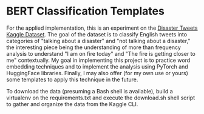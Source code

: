 # BERT Classification Templates

For the applied implementation, this is an experiment on the [Disaster Tweets Kaggle Dataset](https://www.kaggle.com/c/nlp-getting-started/overview). The goal of the dataset is to classify English tweets into categories of "talking about a disaster" and "not talking about a disaster," the interesting piece being the understanding of more than frequency analysis to understand "I am on fire today" and "The fire is getting closer to me" contextually. My goal in implementing this project is to practice word embedding techniques and to implement the analysis using PyTorch and HuggingFace libraries. Finally, I may also offer (for my own use or yours) some templates to apply this technique in the future.

To download the data (presuming a Bash shell is available), build a virtualenv on the requirements.txt and execute the download.sh shell script to gather and organize the data from the Kaggle CLI.